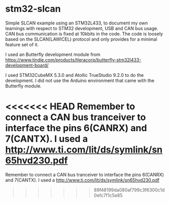 # stm32-slcan
Simple SLCAN example using an STM32L433, to document my own learnings with respect to STM32 development, USB and CAN bus usage. CAN bus communication is fixed at 10kbits in the code.  The code is loosely based on the SLCAN(LAWICEL) protocol and only provides for a minimal feature set of it.  

I used an Butterfly development module from https://www.tindie.com/products/tleracorp/butterfly-stm32l433-development-board/

I used STM32CubeMX 5.3.0 and Atollic TrueStudio 9.2.0 to do the development. I did not use the Arduino environment that came with the Butterfly module.

<<<<<<< HEAD
Remember to connect a CAN bus tranceiver to interface the pins 6(CANRX) and 7(CANTX).  I used a http://www.ti.com/lit/ds/symlink/sn65hvd230.pdf
=======
Remember to connect a CAN bus tranceiver to interface the pins 6(CANRX) and 7(CANTX).  I used a http://www.ti.com/lit/ds/symlink/sn65hvd230.pdf
>>>>>>> 89f48199da080af799c3f6300c1d0efc7f1c5e85
